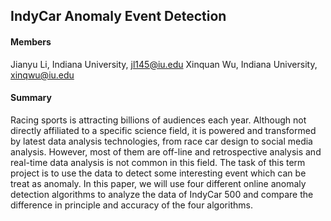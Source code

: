 ## IndyCar Anomaly Event Detection

#### Members
Jianyu Li, Indiana University, jl145@iu.edu
Xinquan Wu, Indiana University, xinqwu@iu.edu

#### Summary
Racing sports is attracting billions of audiences each year. Although not directly affiliated to a specific science field, it is powered and transformed by latest data analysis technologies, from race car design to social media analysis. However, most of them are off-line and retrospective analysis and real-time data analysis is not common in this field. The task of this term project is to use the data to detect some interesting event which can be treat as anomaly. In this paper, we will use four different online anomaly detection algorithms to analyze the data of IndyCar 500 and compare the difference in principle and accuracy of the four algorithms.